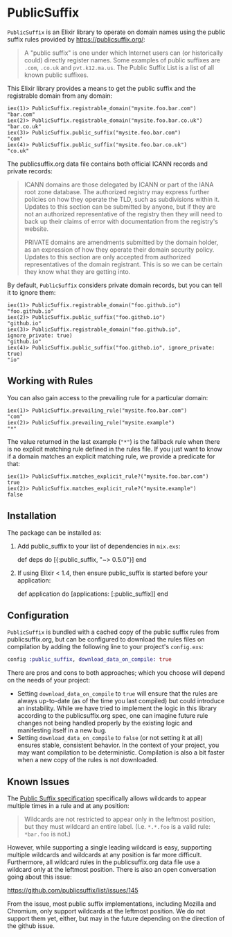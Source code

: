 # PublicSuffix

`PublicSuffix` is an Elixir library to operate on domain names using
the public suffix rules provided by https://publicsuffix.org/:

> A "public suffix" is one under which Internet users can (or
> historically could) directly register names. Some examples of public
> suffixes are `.com`, `.co.uk` and `pvt.k12.ma.us`. The Public Suffix List is
> a list of all known public suffixes.

This Elixir library provides a means to get the public suffix and the
registrable domain from any domain:

``` iex
iex(1)> PublicSuffix.registrable_domain("mysite.foo.bar.com")
"bar.com"
iex(2)> PublicSuffix.registrable_domain("mysite.foo.bar.co.uk")
"bar.co.uk"
iex(3)> PublicSuffix.public_suffix("mysite.foo.bar.com")
"com"
iex(4)> PublicSuffix.public_suffix("mysite.foo.bar.co.uk")
"co.uk"
```

The publicsuffix.org data file contains both official ICANN records
and private records:

> ICANN domains are those delegated by ICANN or part of the IANA root zone database. The authorized registry may express further policies on how they operate the TLD, such as subdivisions within it. Updates to this section can be submitted by anyone, but if they are not an authorized representative of the registry then they will need to back up their claims of error with documentation from the registry's website.
>
> PRIVATE domains are amendments submitted by the domain holder, as an expression of how they operate their domain security policy. Updates to this section are only accepted from authorized representatives of the domain registrant. This is so we can be certain they know what they are getting into.

By default, `PublicSuffix` considers private domain records, but you can
tell it to ignore them:

``` iex
iex(1)> PublicSuffix.registrable_domain("foo.github.io")
"foo.github.io"
iex(2)> PublicSuffix.public_suffix("foo.github.io")
"github.io"
iex(3)> PublicSuffix.registrable_domain("foo.github.io", ignore_private: true)
"github.io"
iex(4)> PublicSuffix.public_suffix("foo.github.io", ignore_private: true)
"io"
```

## Working with Rules

You can also gain access to the prevailing rule for a particular domain:

``` iex
iex(1)> PublicSuffix.prevailing_rule("mysite.foo.bar.com")
"com"
iex(2)> PublicSuffix.prevailing_rule("mysite.example")
"*"
```

The value returned in the last example (`"*"`) is the fallback rule when
there is no explicit matching rule defined in the rules file. If you
just want to know if a domain matches an explicit matching rule, we
provide a predicate for that:

``` iex
iex(1)> PublicSuffix.matches_explicit_rule?("mysite.foo.bar.com")
true
iex(2)> PublicSuffix.matches_explicit_rule?("mysite.example")
false
```

## Installation

The package can be installed as:

  1. Add public_suffix to your list of dependencies in `mix.exs`:

        def deps do
          [{:public_suffix, "~> 0.5.0"}]
        end

  2. If using Elixir < 1.4, then ensure public_suffix is started before your application:

        def application do
          [applications: [:public_suffix]]
        end

## Configuration

`PublicSuffix` is bundled with a cached copy of the public suffix rules from
publicsuffix.org, but can be configured to download the rules files on compilation
by adding the following line to your project's `config.exs`:

```elixir
config :public_suffix, download_data_on_compile: true
```

There are pros and cons to both approaches; which you choose will depend
on the needs of your project:

* Setting `download_data_on_compile` to `true` will ensure that the
  rules are always up-to-date (as of the time you last compiled) but
  could introduce an instability. While we have tried to implement
  the logic in this library according to the publicsuffix.org spec,
  one can imagine future rule changes not being handled properly by
  the existing logic and manifesting itself in a new bug.
* Setting `download_data_on_compile` to `false` (or not setting it at
  all) ensures stable, consistent behavior. In the context of your
  project, you may want compilation to be deterministic. Compilation
  is also a bit faster when a new copy of the rules is not downloaded.

## Known Issues

The [Public Suffix specification](https://publicsuffix.org/list/)
specifically allows wildcards to appear multiple times in a rule
and at any position:

> Wildcards are not restricted to appear only in the leftmost position,
> but they must wildcard an entire label. (I.e. `*.*.foo` is a valid rule:
> `*bar.foo` is not.)

However, while supporting a single leading wildcard is easy, supporting
multiple wildcards and wildcards at any position is far more difficult.
Furthermore, all wildcard rules in the publicsuffix.org data file use
a wildcard only at the leftmost position. There is also an open conversation
going about this issue:

https://github.com/publicsuffix/list/issues/145

From the issue, most public suffix implementations, including Mozilla
and Chromium, only support wildcards at the leftmost position. We do
not support them yet, either, but may in the future depending on the
direction of the github issue.
